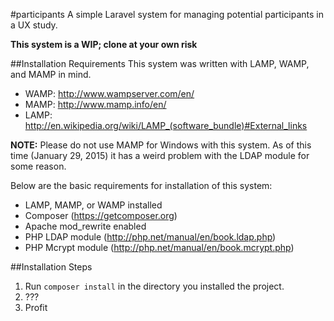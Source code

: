 #participants
A simple Laravel system for managing potential participants in a UX study.

**This system is a WIP; clone at your own risk**

##Installation Requirements
This system was written with LAMP, WAMP, and MAMP in mind.

- WAMP: http://www.wampserver.com/en/
- MAMP: http://www.mamp.info/en/
- LAMP: http://en.wikipedia.org/wiki/LAMP_(software_bundle)#External_links

**NOTE:** Please do not use MAMP for Windows with this system. As of this time (January 29, 2015) it has a weird problem with the LDAP module for some reason.

Below are the basic requirements for installation of this system:

- LAMP, MAMP, or WAMP installed
- Composer (https://getcomposer.org)
- Apache mod_rewrite enabled
- PHP LDAP module (http://php.net/manual/en/book.ldap.php)
- PHP Mcrypt module (http://php.net/manual/en/book.mcrypt.php)

##Installation Steps
1. Run `composer install` in the directory you installed the project.
2. ???
3. Profit